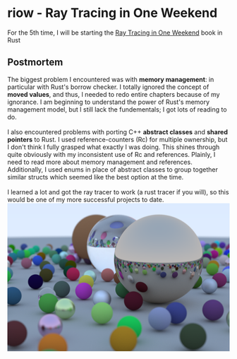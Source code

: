 # riow - Ray Tracing in One Weekend
For the 5th time, I will be starting the [Ray Tracing in One Weekend](https://raytracing.github.io/books/RayTracingInOneWeekend.html) book in Rust
<br>
## Postmortem
The biggest problem I encountered was with **memory management**: in particular with Rust's borrow checker. I totally ignored the concept of **moved values**, and thus, I needed to redo entire chapters because of my ignorance. I am beginning to understand the power of Rust's memory management model, but I still lack the fundementals; I got lots of reading to do.
<br><br>
I also encountered problems with porting C++ **abstract classes** and **shared pointers** to Rust. I used reference-counters (Rc) for multiple ownership, but I don't think I fully grasped what exactly I was doing. This shines through quite obviously with my inconsistent use of Rc and references. Plainly, I need to read more about memory management and references. Additionally, I used enums in place of abstract classes to group together similar structs which seemed like the best option at the time.
<br><br>
I learned a lot and got the ray tracer to work (a rust tracer if you will), so this would be one of my more successful projects to date.
<br>
![image of finished render](https://github.com/manorajesh/riow/blob/master/images/final.png)
